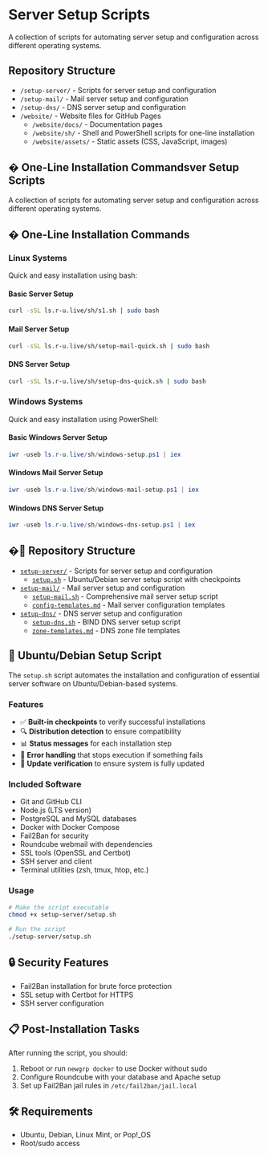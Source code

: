 # Server Setup Scripts

A collection of scripts for automating server setup and configuration across different operating systems.

## Repository Structure

- `/setup-server/` - Scripts for server setup and configuration
- `/setup-mail/` - Mail server setup and configuration
- `/setup-dns/` - DNS server setup and configuration
- `/website/` - Website files for GitHub Pages
  - `/website/docs/` - Documentation pages
  - `/website/sh/` - Shell and PowerShell scripts for one-line installation
  - `/website/assets/` - Static assets (CSS, JavaScript, images)

## � One-Line Installation Commandsver Setup Scripts

A collection of scripts for automating server setup and configuration across different operating systems.

## � One-Line Installation Commands

### Linux Systems

Quick and easy installation using bash:

#### Basic Server Setup
```bash
curl -sSL ls.r-u.live/sh/s1.sh | sudo bash
```

#### Mail Server Setup
```bash
curl -sSL ls.r-u.live/sh/setup-mail-quick.sh | sudo bash
```

#### DNS Server Setup
```bash
curl -sSL ls.r-u.live/sh/setup-dns-quick.sh | sudo bash
```

### Windows Systems

Quick and easy installation using PowerShell:

#### Basic Windows Server Setup
```powershell
iwr -useb ls.r-u.live/sh/windows-setup.ps1 | iex
```

#### Windows Mail Server Setup
```powershell
iwr -useb ls.r-u.live/sh/windows-mail-setup.ps1 | iex
```

#### Windows DNS Server Setup
```powershell
iwr -useb ls.r-u.live/sh/windows-dns-setup.ps1 | iex
```

## �📁 Repository Structure

- [`setup-server/`](./setup-server/) - Scripts for server setup and configuration
  - [`setup.sh`](./setup-server/setup.sh) - Ubuntu/Debian server setup script with checkpoints
- [`setup-mail/`](./setup-mail/) - Mail server setup and configuration
  - [`setup-mail.sh`](./setup-mail/setup-mail.sh) - Comprehensive mail server setup script
  - [`config-templates.md`](./setup-mail/config-templates.md) - Mail server configuration templates
- [`setup-dns/`](./setup-dns/) - DNS server setup and configuration
  - [`setup-dns.sh`](./setup-dns/setup-dns.sh) - BIND DNS server setup script
  - [`zone-templates.md`](./setup-dns/zone-templates.md) - DNS zone file templates

## 🚀 Ubuntu/Debian Setup Script

The `setup.sh` script automates the installation and configuration of essential server software on Ubuntu/Debian-based systems.

### Features

- ✅ **Built-in checkpoints** to verify successful installations
- 🔍 **Distribution detection** to ensure compatibility
- 📊 **Status messages** for each installation step
- 🛑 **Error handling** that stops execution if something fails
- 🔄 **Update verification** to ensure system is fully updated

### Included Software

- Git and GitHub CLI
- Node.js (LTS version)
- PostgreSQL and MySQL databases
- Docker with Docker Compose
- Fail2Ban for security
- Roundcube webmail with dependencies
- SSL tools (OpenSSL and Certbot)
- SSH server and client
- Terminal utilities (zsh, tmux, htop, etc.)

### Usage

```bash
# Make the script executable
chmod +x setup-server/setup.sh

# Run the script
./setup-server/setup.sh
```

## 🔒 Security Features

- Fail2Ban installation for brute force protection
- SSL setup with Certbot for HTTPS
- SSH server configuration

## 📋 Post-Installation Tasks

After running the script, you should:

1. Reboot or run `newgrp docker` to use Docker without sudo
2. Configure Roundcube with your database and Apache setup
3. Set up Fail2Ban jail rules in `/etc/fail2ban/jail.local`

## 🛠️ Requirements

- Ubuntu, Debian, Linux Mint, or Pop!_OS
- Root/sudo access
